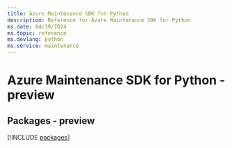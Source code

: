 ```yaml
---
title: Azure Maintenance SDK for Python
description: Reference for Azure Maintenance SDK for Python
ms.date: 04/19/2024
ms.topic: reference
ms.devlang: python
ms.service: maintenance
---
```

# Azure Maintenance SDK for Python - preview
## Packages - preview
[!INCLUDE [packages](maintenance-index.md)]